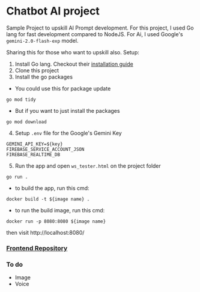# Chatbot AI project

Sample Project to upskill AI Prompt development. For this project, I used Go lang for fast development compared to NodeJS. For Ai, I used Google's `gemini-2.0-flash-exp` model. 

Sharing this for those who want to upskill also. Setup:
1. Install Go lang. Checkout their [installation guide](https://go.dev/dl/)
2. Clone this project
3. Install the go packages
- You could use this for package update
```
go mod tidy
```
- But if you want to just install the packages
```
go mod download
```
4. Setup `.env` file for the Google's Gemini Key
```
GEMINI_API_KEY=${key}
FIREBASE_SERVICE_ACCOUNT_JSON
FIREBASE_REALTIME_DB
```
5. Run the app and open `ws_tester.html` on the project folder
```
go run .
```

- to build the app, run this cmd:
```
docker build -t ${image name} .
```

- to run the build image, run this cmd:
```
docker run -p 8080:8080 ${image name}
```
then visit http://localhost:8080/

### [Frontend Repository](https://github.com/paulcruz03/chat-app/)
### To do
- Image
- Voice
